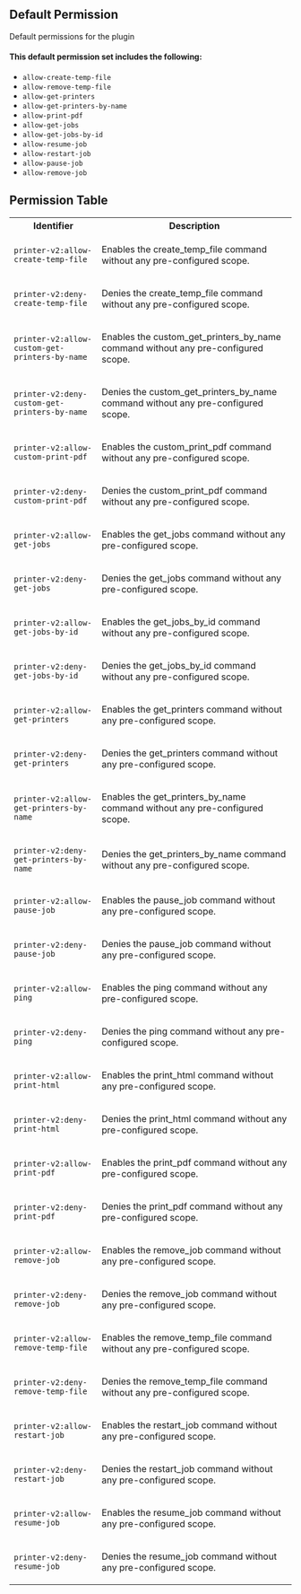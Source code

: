 ## Default Permission

Default permissions for the plugin

#### This default permission set includes the following:

- `allow-create-temp-file`
- `allow-remove-temp-file`
- `allow-get-printers`
- `allow-get-printers-by-name`
- `allow-print-pdf`
- `allow-get-jobs`
- `allow-get-jobs-by-id`
- `allow-resume-job`
- `allow-restart-job`
- `allow-pause-job`
- `allow-remove-job`

## Permission Table

<table>
<tr>
<th>Identifier</th>
<th>Description</th>
</tr>


<tr>
<td>

`printer-v2:allow-create-temp-file`

</td>
<td>

Enables the create_temp_file command without any pre-configured scope.

</td>
</tr>

<tr>
<td>

`printer-v2:deny-create-temp-file`

</td>
<td>

Denies the create_temp_file command without any pre-configured scope.

</td>
</tr>

<tr>
<td>

`printer-v2:allow-custom-get-printers-by-name`

</td>
<td>

Enables the custom_get_printers_by_name command without any pre-configured scope.

</td>
</tr>

<tr>
<td>

`printer-v2:deny-custom-get-printers-by-name`

</td>
<td>

Denies the custom_get_printers_by_name command without any pre-configured scope.

</td>
</tr>

<tr>
<td>

`printer-v2:allow-custom-print-pdf`

</td>
<td>

Enables the custom_print_pdf command without any pre-configured scope.

</td>
</tr>

<tr>
<td>

`printer-v2:deny-custom-print-pdf`

</td>
<td>

Denies the custom_print_pdf command without any pre-configured scope.

</td>
</tr>

<tr>
<td>

`printer-v2:allow-get-jobs`

</td>
<td>

Enables the get_jobs command without any pre-configured scope.

</td>
</tr>

<tr>
<td>

`printer-v2:deny-get-jobs`

</td>
<td>

Denies the get_jobs command without any pre-configured scope.

</td>
</tr>

<tr>
<td>

`printer-v2:allow-get-jobs-by-id`

</td>
<td>

Enables the get_jobs_by_id command without any pre-configured scope.

</td>
</tr>

<tr>
<td>

`printer-v2:deny-get-jobs-by-id`

</td>
<td>

Denies the get_jobs_by_id command without any pre-configured scope.

</td>
</tr>

<tr>
<td>

`printer-v2:allow-get-printers`

</td>
<td>

Enables the get_printers command without any pre-configured scope.

</td>
</tr>

<tr>
<td>

`printer-v2:deny-get-printers`

</td>
<td>

Denies the get_printers command without any pre-configured scope.

</td>
</tr>

<tr>
<td>

`printer-v2:allow-get-printers-by-name`

</td>
<td>

Enables the get_printers_by_name command without any pre-configured scope.

</td>
</tr>

<tr>
<td>

`printer-v2:deny-get-printers-by-name`

</td>
<td>

Denies the get_printers_by_name command without any pre-configured scope.

</td>
</tr>

<tr>
<td>

`printer-v2:allow-pause-job`

</td>
<td>

Enables the pause_job command without any pre-configured scope.

</td>
</tr>

<tr>
<td>

`printer-v2:deny-pause-job`

</td>
<td>

Denies the pause_job command without any pre-configured scope.

</td>
</tr>

<tr>
<td>

`printer-v2:allow-ping`

</td>
<td>

Enables the ping command without any pre-configured scope.

</td>
</tr>

<tr>
<td>

`printer-v2:deny-ping`

</td>
<td>

Denies the ping command without any pre-configured scope.

</td>
</tr>

<tr>
<td>

`printer-v2:allow-print-html`

</td>
<td>

Enables the print_html command without any pre-configured scope.

</td>
</tr>

<tr>
<td>

`printer-v2:deny-print-html`

</td>
<td>

Denies the print_html command without any pre-configured scope.

</td>
</tr>

<tr>
<td>

`printer-v2:allow-print-pdf`

</td>
<td>

Enables the print_pdf command without any pre-configured scope.

</td>
</tr>

<tr>
<td>

`printer-v2:deny-print-pdf`

</td>
<td>

Denies the print_pdf command without any pre-configured scope.

</td>
</tr>

<tr>
<td>

`printer-v2:allow-remove-job`

</td>
<td>

Enables the remove_job command without any pre-configured scope.

</td>
</tr>

<tr>
<td>

`printer-v2:deny-remove-job`

</td>
<td>

Denies the remove_job command without any pre-configured scope.

</td>
</tr>

<tr>
<td>

`printer-v2:allow-remove-temp-file`

</td>
<td>

Enables the remove_temp_file command without any pre-configured scope.

</td>
</tr>

<tr>
<td>

`printer-v2:deny-remove-temp-file`

</td>
<td>

Denies the remove_temp_file command without any pre-configured scope.

</td>
</tr>

<tr>
<td>

`printer-v2:allow-restart-job`

</td>
<td>

Enables the restart_job command without any pre-configured scope.

</td>
</tr>

<tr>
<td>

`printer-v2:deny-restart-job`

</td>
<td>

Denies the restart_job command without any pre-configured scope.

</td>
</tr>

<tr>
<td>

`printer-v2:allow-resume-job`

</td>
<td>

Enables the resume_job command without any pre-configured scope.

</td>
</tr>

<tr>
<td>

`printer-v2:deny-resume-job`

</td>
<td>

Denies the resume_job command without any pre-configured scope.

</td>
</tr>
</table>
